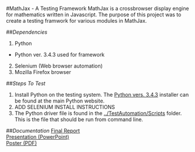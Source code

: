 #MathJax - A Testing Framework
MathJax is a crossbrowser display engine for mathematics written in Javascript. The purpose of this project was to create a testing framwork for various modules in MathJax.

##*Dependencies*
1. Python
  * Python ver. 3.4.3 used for framework
2. Selenium (Web browser automation)
3. Mozilla Firefox browser

##*Steps To Test*
1. Install Python on the testing system. The [Python vers. 3.4.3](https://www.python.org/downloads/release/python-343/) installer can be found at the main Python website.
2. <span>ADD SELENIUM INSTALL INSTRUCTIONS</span>
3. The Python driver file is found in the [../TestAutomation/Scripts](https://github.com/CSCI-362-02-2015/Team2/tree/master/TestAutomation/scripts) folder. This is the file that should be run from command line.


##*Documentation*
[Final Report](https://github.com/CSCI-362-02-2015/Team2/blob/master/TeamAssignments/TeamTwo4Now_finalReport.pdf "Team2/TeamAssignments/TeamTwo4Now_finalReport.pdf")</br>
[Presentation (PowerPoint)](https://github.com/CSCI-362-02-2015/Team2/blob/master/TeamAssignments/TeamTwo4Now_presentation.pptx?raw=true "Team2/TeamAssignments/TeamTwo4Now_presentation.pptx")</br>
[Poster (PDF)](https://github.com/CSCI-362-02-2015/Team2/blob/master/TeamAssignments/TeamTwo4Now_poster.pdf "Team2/TeamAssignments/TeamTwo4Now_poster.pdf")</br>
